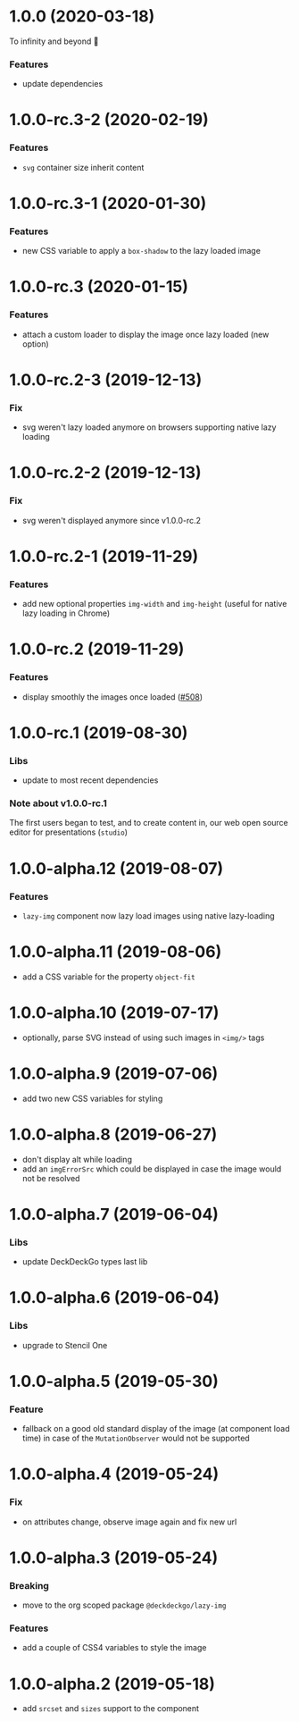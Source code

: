 <a name="1.0.0"></a>

# 1.0.0 (2020-03-18)

To infinity and beyond 🚀

### Features

- update dependencies

<a name="1.0.0-rc.3-2"></a>

# 1.0.0-rc.3-2 (2020-02-19)

### Features

- `svg` container size inherit content

<a name="1.0.0-rc.3-1"></a>

# 1.0.0-rc.3-1 (2020-01-30)

### Features

- new CSS variable to apply a `box-shadow` to the lazy loaded image

<a name="1.0.0-rc.3"></a>

# 1.0.0-rc.3 (2020-01-15)

### Features

- attach a custom loader to display the image once lazy loaded (new option)

<a name="1.0.0-rc.2-3"></a>

# 1.0.0-rc.2-3 (2019-12-13)

### Fix

- svg weren't lazy loaded anymore on browsers supporting native lazy loading

<a name="1.0.0-rc.2-2"></a>

# 1.0.0-rc.2-2 (2019-12-13)

### Fix

- svg weren't displayed anymore since v1.0.0-rc.2

<a name="1.0.0-rc.2-1"></a>

# 1.0.0-rc.2-1 (2019-11-29)

### Features

- add new optional properties `img-width` and `img-height` (useful for native lazy loading in Chrome)

<a name="1.0.0-rc.2"></a>

# 1.0.0-rc.2 (2019-11-29)

### Features

- display smoothly the images once loaded ([#508](https://github.com/deckgo/deckdeckgo/issues/508))

<a name="1.0.0-rc.1"></a>

# 1.0.0-rc.1 (2019-08-30)

### Libs

- update to most recent dependencies

### Note about v1.0.0-rc.1

The first users began to test, and to create content in, our web open source editor for presentations (`studio`)

<a name="1.0.0-alpha.12"></a>

# 1.0.0-alpha.12 (2019-08-07)

### Features

- `lazy-img` component now lazy load images using native lazy-loading

<a name="1.0.0-alpha.11"></a>

# 1.0.0-alpha.11 (2019-08-06)

- add a CSS variable for the property `object-fit`

<a name="1.0.0-alpha.10"></a>

# 1.0.0-alpha.10 (2019-07-17)

- optionally, parse SVG instead of using such images in `<img/>` tags

<a name="1.0.0-alpha.9"></a>

# 1.0.0-alpha.9 (2019-07-06)

- add two new CSS variables for styling

<a name="1.0.0-alpha.8"></a>

# 1.0.0-alpha.8 (2019-06-27)

- don't display alt while loading
- add an `imgErrorSrc` which could be displayed in case the image would not be resolved

<a name="1.0.0-alpha.7"></a>

# 1.0.0-alpha.7 (2019-06-04)

### Libs

- update DeckDeckGo types last lib

<a name="1.0.0-alpha.6"></a>

# 1.0.0-alpha.6 (2019-06-04)

### Libs

- upgrade to Stencil One

<a name="1.0.0-alpha.5"></a>

# 1.0.0-alpha.5 (2019-05-30)

### Feature

- fallback on a good old standard display of the image (at component load time) in case of the `MutationObserver` would not be supported

<a name="1.0.0-alpha.4"></a>

# 1.0.0-alpha.4 (2019-05-24)

### Fix

- on attributes change, observe image again and fix new url

<a name="1.0.0-alpha.3"></a>

# 1.0.0-alpha.3 (2019-05-24)

### Breaking

- move to the org scoped package `@deckdeckgo/lazy-img`

### Features

- add a couple of CSS4 variables to style the image

<a name="1.0.0-alpha.2"></a>

# 1.0.0-alpha.2 (2019-05-18)

- add `srcset` and `sizes` support to the component
